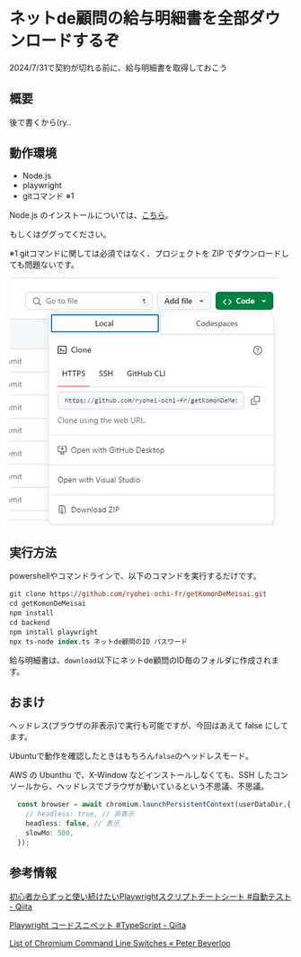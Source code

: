 # ネットde顧問の給与明細書を全部ダウンロードするぞ

2024/7/31で契約が切れる前に、給与明細書を取得しておこう

## 概要

後で書くから(ry..

## 動作環境

- Node.js
- playwright
- gitコマンド ※1

Node.js のインストールについては、[こちら](install.md)。

もしくはググってください。

※1 gitコマンドに関しては必須ではなく、プロジェクトを ZIP でダウンロードしても問題ないです。

![](image-3.png)

## 実行方法

powershellやコマンドラインで、以下のコマンドを実行するだけです。

```ps
git clone https://github.com/ryohei-ochi-fr/getKomonDeMeisai.git
cd getKomonDeMeisai
npm install
cd backend
npm install playwright
npx ts-node index.ts ネットde顧問のID パスワード
```

給与明細書は、`download`以下にネットde顧問のID毎のフォルダに作成されます。

## おまけ

ヘッドレス(ブラウザの非表示)で実行も可能ですが、今回はあえて false にしてます。

Ubuntuで動作を確認したときはもちろん`false`のヘッドレスモード。

AWS の Ubunthu で、X-Window などインストールしなくても、SSH したコンソールから、ヘッドレスでブラウザが動いているという不思議、不思議。

```Typescript
  const browser = await chromium.launchPersistentContext(userDataDir,{
    // headless: true, // 非表示
    headless: false, // 表示
    slowMo: 500,
  });
```

## 参考情報

[初心者からずっと使い続けたいPlaywrightスクリプトチートシート #自動テスト - Qiita](https://qiita.com/yurihyp/items/c538bc667e68dcbfff03)

[Playwright コードスニペット #TypeScript - Qiita](https://qiita.com/jyoppomu/items/fab53e0b579d3f18c5ef)

[List of Chromium Command Line Switches « Peter Beverloo](https://peter.sh/experiments/chromium-command-line-switches/)

